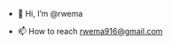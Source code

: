 - 👋 Hi, I’m @rwema
<!---- - 👀 I’m interested in web development and building responsive website
- 🌱 I’m currently learning Software Development 
- 💞️ I’m looking to collaborate on experts  ---->
- 📫 How to reach rwema916@gmail.com
  

<!---
RWEMAISINGIZWENorbert/RWEMAISINGIZWENorbert is a ✨ special ✨ repository because its `README.md` (this file) appears on your GitHub profile.
You can click the Preview link to take a look at your changes.
--->
